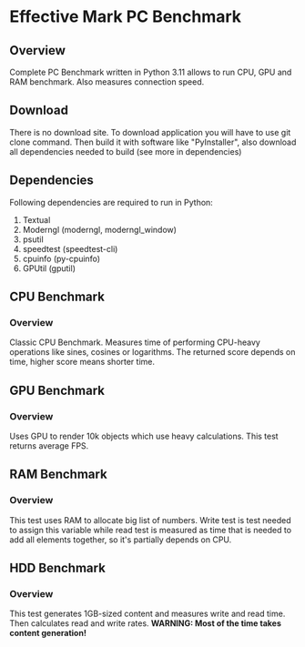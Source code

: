 # Effective Mark PC Benchmark

## Overview
Complete PC Benchmark written in Python 3.11 allows to run CPU, GPU and RAM
benchmark. Also measures connection speed.

## Download
There is no download site. To download application you will have to
use git clone command. Then build it with software like "PyInstaller",
also download all dependencies needed to build (see more in dependencies)

## Dependencies
Following dependencies are required to run in Python:
1) Textual
2) Moderngl (moderngl, moderngl_window)
3) psutil
4) speedtest (speedtest-cli)
5) cpuinfo (py-cpuinfo)
6) GPUtil (gputil)

## CPU Benchmark
### Overview
Classic CPU Benchmark. Measures time of performing CPU-heavy operations
like sines, cosines or logarithms. The returned score depends on time,
higher score means shorter time.

## GPU Benchmark
### Overview
Uses GPU to render 10k objects which use heavy calculations.
This test returns average FPS.

## RAM Benchmark
### Overview
This test uses RAM to allocate big list of numbers. Write test is test needed to
assign this variable while read test is measured as time that is needed to add all elements together,
so it's partially depends on CPU.

## HDD Benchmark
### Overview
This test generates 1GB-sized content and measures write and read time.
Then calculates read and write rates. 
**WARNING: Most of the time takes content generation!**